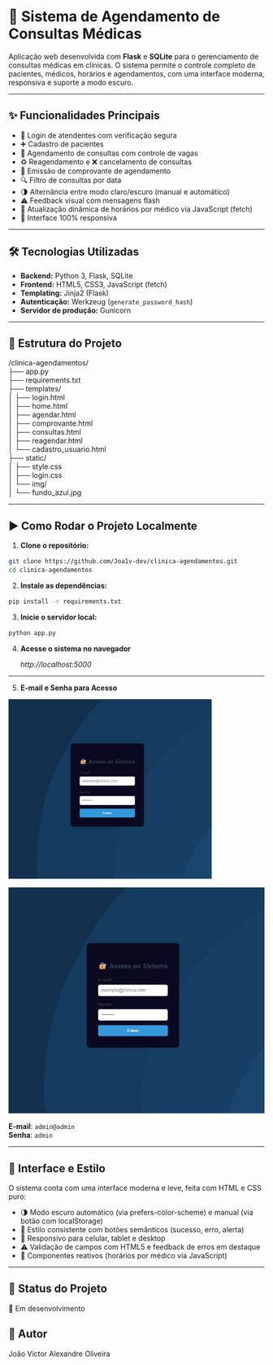 # 🏥 Sistema de Agendamento de Consultas Médicas

Aplicação web desenvolvida com **Flask** e **SQLite** para o gerenciamento de consultas médicas em clínicas. O sistema permite o controle completo de pacientes, médicos, horários e agendamentos, com uma interface moderna, responsiva e suporte a modo escuro.

---

## ✨ Funcionalidades Principais

- 🔐 Login de atendentes com verificação segura
- ➕ Cadastro de pacientes
- 📅 Agendamento de consultas com controle de vagas
- ♻️ Reagendamento e ❌ cancelamento de consultas
- 📄 Emissão de comprovante de agendamento
- 🔍 Filtro de consultas por data
- 🌗 Alternância entre modo claro/escuro (manual e automático)
- ⚠️ Feedback visual com mensagens flash
- 🔄 Atualização dinâmica de horários por médico via JavaScript (fetch)
- 📱 Interface 100% responsiva

---

## 🛠 Tecnologias Utilizadas

- **Backend:** Python 3, Flask, SQLite
- **Frontend:** HTML5, CSS3, JavaScript (fetch)
- **Templating:** Jinja2 (Flask)
- **Autenticação:** Werkzeug (`generate_password_hash`)
- **Servidor de produção:** Gunicorn

---

## 📁 Estrutura do Projeto

/clinica-agendamentos/ <br>
├── app.py<br>
├── requirements.txt<br>
├── templates/<br>
│ ├── login.html<br>
│ ├── home.html<br>
│ ├── agendar.html<br>
│ ├── comprovante.html<br>
│ ├── consultas.html<br>
│ ├── reagendar.html<br>
│ └── cadastro_usuario.html<br>
├── static/<br>
│ ├── style.css<br>
│ ├── login.css<br>
│ └── img/<br>
│ └── fundo_azul.jpg<br>


---

## ▶️ Como Rodar o Projeto Localmente

1. **Clone o repositório:**

```bash
git clone https://github.com/Joa1v-dev/clinica-agendamentos.git
cd clinica-agendamentos

```

2. **Instale as dependências:**

```bash
pip install -r requirements.txt

```

3. **Inicie o servidor local:**

```bash
python app.py

```

4. **Acesse o sistema no navegador**

   *http://localhost:5000*

---

5. **E-mail e Senha para Acesso**

<img src="static/img/tela_login.png" alt="Tela de Login" width="400"/>

![Tela de Login](static/img/tela_login.png)


**E-mail**: `admin@admin`<br>
**Senha**: `admin`<br>

---

## 🎨 Interface e Estilo

O sistema conta com uma interface moderna e leve, feita com HTML e CSS puro:

- 🌗 Modo escuro automático (via prefers-color-scheme) e manual (via botão com localStorage)
- 🎯 Estilo consistente com botões semânticos (sucesso, erro, alerta)
- 📱 Responsivo para celular, tablet e desktop
- ⚠️ Validação de campos com HTML5 e feedback de erros em destaque
- 🔄 Componentes reativos (horários por médico via JavaScript)

---

## 📌 Status do Projeto

🚧 Em desenvolvimento

## 👤 Autor
João Victor Alexandre Oliveira

